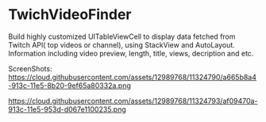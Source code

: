 # TwichVideoFinder

Build highly customized UITableViewCell to display data fetched from Twitch API( top videos or channel), using StackView and AutoLayout. Information including video preview, length, title, views,  decription and etc.  

ScreenShots: https://cloud.githubusercontent.com/assets/12989768/11324790/a665b8a4-913c-11e5-8b20-9ef65a80332a.png


https://cloud.githubusercontent.com/assets/12989768/11324793/af09470a-913c-11e5-953d-d067e1100235.png
